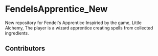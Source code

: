 # FendelsApprentice_New
New repository for Fendel's Apprentice
Inspiried by the game, Little Alchemy, The player is a wizard apprentice creating spells from collected ingredients.

## Contributors

